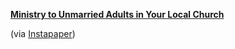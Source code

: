 **[Ministry to Unmarried Adults in Your Local
Church](http://www.desiringgod.org/blog/posts/how-to-serve-the-singles-ministry-to-unmarried-adults-in-your-local-church)**

(via [Instapaper](http://www.instapaper.com/))

